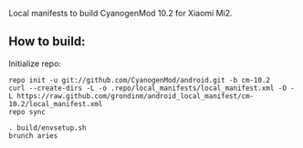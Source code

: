 Local manifests to build CyanogenMod 10.2 for Xiaomi Mi2.

How to build:
-------------

Initialize repo:

    repo init -u git://github.com/CyanogenMod/android.git -b cm-10.2
    curl --create-dirs -L -o .repo/local_manifests/local_manifest.xml -O -L https://raw.github.com/grondinm/android_local_manifest/cm-10.2/local_manifest.xml
    repo sync

    . build/envsetup.sh
    brunch aries
